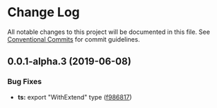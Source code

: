 # Change Log

All notable changes to this project will be documented in this file.
See [Conventional Commits](https://conventionalcommits.org) for commit guidelines.

## 0.0.1-alpha.3 (2019-06-08)

### Bug Fixes

- **ts:** export "WithExtend" type ([f986817](https://github.com/react-spring/react-spring/commit/f986817))
